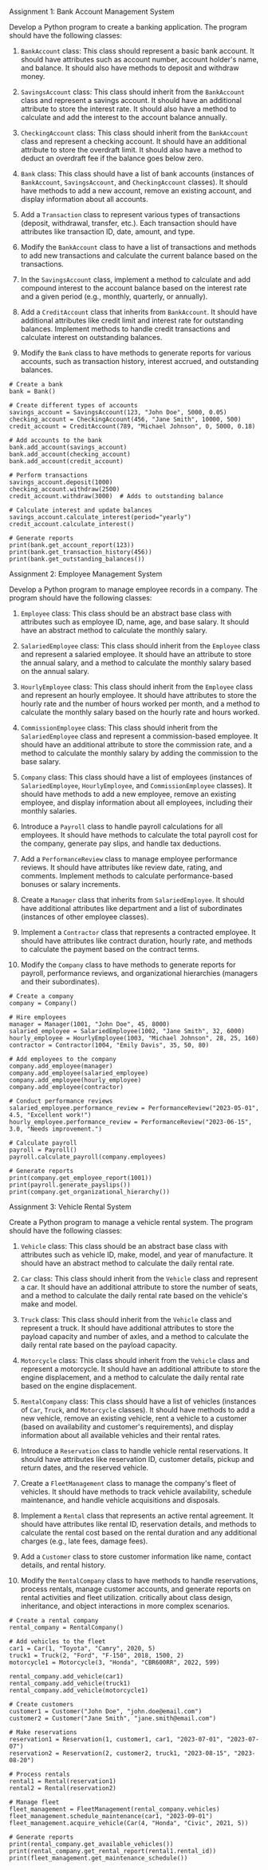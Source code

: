 
Assignment 1: Bank Account Management System

Develop a Python program to create a banking application. The program should have the following classes:

1. `BankAccount` class: This class should represent a basic bank account. It should have attributes such as account number, account holder's name, and balance. It should also have methods to deposit and withdraw money.

2. `SavingsAccount` class: This class should inherit from the `BankAccount` class and represent a savings account. It should have an additional attribute to store the interest rate. It should also have a method to calculate and add the interest to the account balance annually.

3. `CheckingAccount` class: This class should inherit from the `BankAccount` class and represent a checking account. It should have an additional attribute to store the overdraft limit. It should also have a method to deduct an overdraft fee if the balance goes below zero.

4. `Bank` class: This class should have a list of bank accounts (instances of `BankAccount`, `SavingsAccount`, and `CheckingAccount` classes). It should have methods to add a new account, remove an existing account, and display information about all accounts.


5.  Add a `Transaction` class to represent various types of transactions (deposit, withdrawal, transfer, etc.). Each transaction should have attributes like transaction ID, date, amount, and type.

6. Modify the `BankAccount` class to have a list of transactions and methods to add new transactions and calculate the current balance based on the transactions.

7. In the `SavingsAccount` class, implement a method to calculate and add compound interest to the account balance based on the interest rate and a given period (e.g., monthly, quarterly, or annually).

8. Add a `CreditAccount` class that inherits from `BankAccount`. It should have additional attributes like credit limit and interest rate for outstanding balances. Implement methods to handle credit transactions and calculate interest on outstanding balances.

9. Modify the `Bank` class to have methods to generate reports for various accounts, such as transaction history, interest accrued, and outstanding balances.

```
# Create a bank
bank = Bank()

# Create different types of accounts
savings_account = SavingsAccount(123, "John Doe", 5000, 0.05)
checking_account = CheckingAccount(456, "Jane Smith", 10000, 500)
credit_account = CreditAccount(789, "Michael Johnson", 0, 5000, 0.18)

# Add accounts to the bank
bank.add_account(savings_account)
bank.add_account(checking_account)
bank.add_account(credit_account)

# Perform transactions
savings_account.deposit(1000)
checking_account.withdraw(2500)
credit_account.withdraw(3000)  # Adds to outstanding balance

# Calculate interest and update balances
savings_account.calculate_interest(period="yearly")
credit_account.calculate_interest()

# Generate reports
print(bank.get_account_report(123))
print(bank.get_transaction_history(456))
print(bank.get_outstanding_balances())
```
 
Assignment 2: Employee Management System

Develop a Python program to manage employee records in a company. The program should have the following classes:

1. `Employee` class: This class should be an abstract base class with attributes such as employee ID, name, age, and base salary. It should have an abstract method to calculate the monthly salary.

2. `SalariedEmployee` class: This class should inherit from the `Employee` class and represent a salaried employee. It should have an attribute to store the annual salary, and a method to calculate the monthly salary based on the annual salary.

3. `HourlyEmployee` class: This class should inherit from the `Employee` class and represent an hourly employee. It should have attributes to store the hourly rate and the number of hours worked per month, and a method to calculate the monthly salary based on the hourly rate and hours worked.

4. `CommissionEmployee` class: This class should inherit from the `SalariedEmployee` class and represent a commission-based employee. It should have an additional attribute to store the commission rate, and a method to calculate the monthly salary by adding the commission to the base salary.

5. `Company` class: This class should have a list of employees (instances of `SalariedEmployee`, `HourlyEmployee`, and `CommissionEmployee` classes). It should have methods to add a new employee, remove an existing employee, and display information about all employees, including their monthly salaries.

6. Introduce a `Payroll` class to handle payroll calculations for all employees. It should have methods to calculate the total payroll cost for the company, generate pay slips, and handle tax deductions.

7. Add a `PerformanceReview` class to manage employee performance reviews. It should have attributes like review date, rating, and comments. Implement methods to calculate performance-based bonuses or salary increments.

8. Create a `Manager` class that inherits from `SalariedEmployee`. It should have additional attributes like department and a list of subordinates (instances of other employee classes).

9. Implement a `Contractor` class that represents a contracted employee. It should have attributes like contract duration, hourly rate, and methods to calculate the payment based on the contract terms.

10. Modify the `Company` class to have methods to generate reports for payroll, performance reviews, and organizational hierarchies (managers and their subordinates).

```
# Create a company
company = Company()

# Hire employees
manager = Manager(1001, "John Doe", 45, 8000)
salaried_employee = SalariedEmployee(1002, "Jane Smith", 32, 6000)
hourly_employee = HourlyEmployee(1003, "Michael Johnson", 28, 25, 160)
contractor = Contractor(1004, "Emily Davis", 35, 50, 80)

# Add employees to the company
company.add_employee(manager)
company.add_employee(salaried_employee)
company.add_employee(hourly_employee)
company.add_employee(contractor)

# Conduct performance reviews
salaried_employee.performance_review = PerformanceReview("2023-05-01", 4.5, "Excellent work!")
hourly_employee.performance_review = PerformanceReview("2023-06-15", 3.0, "Needs improvement.")

# Calculate payroll
payroll = Payroll()
payroll.calculate_payroll(company.employees)

# Generate reports
print(company.get_employee_report(1001))
print(payroll.generate_payslips())
print(company.get_organizational_hierarchy())
```


Assignment 3: Vehicle Rental System

Create a Python program to manage a vehicle rental system. The program should have the following classes:

1. `Vehicle` class: This class should be an abstract base class with attributes such as vehicle ID, make, model, and year of manufacture. It should have an abstract method to calculate the daily rental rate.

2. `Car` class: This class should inherit from the `Vehicle` class and represent a car. It should have an additional attribute to store the number of seats, and a method to calculate the daily rental rate based on the vehicle's make and model.

3. `Truck` class: This class should inherit from the `Vehicle` class and represent a truck. It should have additional attributes to store the payload capacity and number of axles, and a method to calculate the daily rental rate based on the payload capacity.

4. `Motorcycle` class: This class should inherit from the `Vehicle` class and represent a motorcycle. It should have an additional attribute to store the engine displacement, and a method to calculate the daily rental rate based on the engine displacement.

5. `RentalCompany` class: This class should have a list of vehicles (instances of `Car`, `Truck`, and `Motorcycle` classes). It should have methods to add a new vehicle, remove an existing vehicle, rent a vehicle to a customer (based on availability and customer's requirements), and display information about all available vehicles and their rental rates.

6. Introduce a `Reservation` class to handle vehicle rental reservations. It should have attributes like reservation ID, customer details, pickup and return dates, and the reserved vehicle.

7. Create a `FleetManagement` class to manage the company's fleet of vehicles. It should have methods to track vehicle availability, schedule maintenance, and handle vehicle acquisitions and disposals.

8. Implement a `Rental` class that represents an active rental agreement. It should have attributes like rental ID, reservation details, and methods to calculate the rental cost based on the rental duration and any additional charges (e.g., late fees, damage fees).

9. Add a `Customer` class to store customer information like name, contact details, and rental history.

10. Modify the `RentalCompany` class to have methods to handle reservations, process rentals, manage customer accounts, and generate reports on rental activities and fleet utilization.
critically about class design, inheritance, and object interactions in more complex scenarios.

```
# Create a rental company
rental_company = RentalCompany()

# Add vehicles to the fleet
car1 = Car(1, "Toyota", "Camry", 2020, 5)
truck1 = Truck(2, "Ford", "F-150", 2018, 1500, 2)
motorcycle1 = Motorcycle(3, "Honda", "CBR600RR", 2022, 599)

rental_company.add_vehicle(car1)
rental_company.add_vehicle(truck1)
rental_company.add_vehicle(motorcycle1)

# Create customers
customer1 = Customer("John Doe", "john.doe@email.com")
customer2 = Customer("Jane Smith", "jane.smith@email.com")

# Make reservations
reservation1 = Reservation(1, customer1, car1, "2023-07-01", "2023-07-07")
reservation2 = Reservation(2, customer2, truck1, "2023-08-15", "2023-08-20")

# Process rentals
rental1 = Rental(reservation1)
rental2 = Rental(reservation2)

# Manage fleet
fleet_management = FleetManagement(rental_company.vehicles)
fleet_management.schedule_maintenance(car1, "2023-09-01")
fleet_management.acquire_vehicle(Car(4, "Honda", "Civic", 2021, 5))

# Generate reports
print(rental_company.get_available_vehicles())
print(rental_company.get_rental_report(rental1.rental_id))
print(fleet_management.get_maintenance_schedule())
```